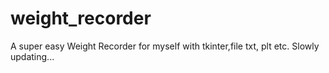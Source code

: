 # weight_recorder
A super easy Weight Recorder for myself with tkinter,file txt, plt etc. Slowly updating...

